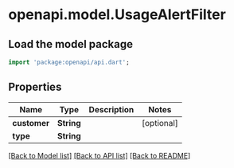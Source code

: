 # openapi.model.UsageAlertFilter

## Load the model package
```dart
import 'package:openapi/api.dart';
```

## Properties
Name | Type | Description | Notes
------------ | ------------- | ------------- | -------------
**customer** | **String** |  | [optional] 
**type** | **String** |  | 

[[Back to Model list]](../README.md#documentation-for-models) [[Back to API list]](../README.md#documentation-for-api-endpoints) [[Back to README]](../README.md)


